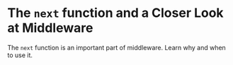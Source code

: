 # The `next` function and a Closer Look at Middleware
The `next` function is an important part of middleware. Learn why and when to use it.